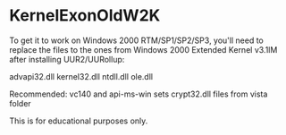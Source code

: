 # KernelExonOldW2K
To get it to work on Windows 2000 RTM/SP1/SP2/SP3, you'll need to replace the files to the ones from Windows 2000 Extended Kernel v3.1lM after installing UUR2/UURollup:

advapi32.dll
kernel32.dll
ntdll.dll
ole.dll

Recommended:
vc140 and api-ms-win sets
crypt32.dll
files from vista folder

This is for educational purposes only.
